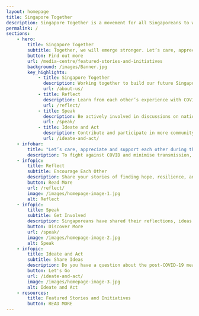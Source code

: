 ```yaml
---
layout: homepage
title: Singapore Together
description: Singapore Together is a movement for all Singaporeans to work together to build our shared future. Join us.
permalink: /
sections:
    - hero:
        title: Singapore Together
        subtitle: Together, we will emerge stronger. Let’s care, appreciate and support one another! Learn how Singaporeans are supporting each other during this period of Phase 2 (Heightened Alert).
        button: Find out more
        url: /media-centre/featured-stories-and-initiatives
        background: /images/Banner.jpg
        key_highlights:
            - title: Singapore Together
              description: Working together to build our future Singapore.
              url: /about-us/
            - title: Reflect
              description: Learn from each other’s experience with COVID-19.
              url: /reflect/
            - title: Speak
              description: Be actively involved in discussions on national issues.
              url: /speak/
            - title: Ideate and Act
              description: Contribute and participate in more community initiatives.
              url: /ideate-and-act/
    - infobar:
        title: "Let’s care, appreciate and support each other during this period in order to emerge stronger!"
        description: To fight against COVID and minimise transmission, we are currently on Phase 2 (Heightened Alert) with tightened measures from 16 May 2021 through to 13 June 2021. Let’s do more to care and support one another. Contribute your ideas, time, or resources to support the vulnerable amongst us. Appreciate our frontliners who are working hard to keep us safe. If you see a neighbour, colleague, and community in need, do give a helping hand. Together, we can keep safe, stay healthy and emerge stronger as one Singapore! For more resources and information, please click <a href="https://www.sgunited.gov.sg" target="_blank">here</a>.
    - infopic:
        title: Reflect
        subtitle: Encourage Each Other
        description: Share your stories of finding hope, resilience, and kindness amid the challenges faced during COVID-19. Reflect on your own experience and share your learnings to encourage each other.
        button: Read More
        url: /reflect/
        image: /images/homepage-image-1.jpg
        alt: Reflect
    - infopic:
        title: Speak
        subtitle: Get Involved
        description: Singaporeans have shared their reflections, ideas and aspirations for a post-COVID Singapore. Browse our <strong>SG Together Emerging Stronger Conversations – A Summary</strong> report and infographics to understand each other’s perspectives.
        button: Discover More
        url: /speak/
        image: /images/homepage-image-2.jpg
        alt: Speak
    - infopic:
        title: Ideate and Act
        subtitle: Share Ideas
        description: Do you have a question about the post-COVID-19 measures? Share your thoughts or pose a challenge that you would like to solve. Together, we can make things happen for the benefit of all.
        button: Let's Go
        url: /ideate-and-act/
        image: /images/homepage-image-3.jpg
        alt: Ideate and Act
    - resources:
        title: Featured Stories and Initiatives
        button: READ MORE
---
```


